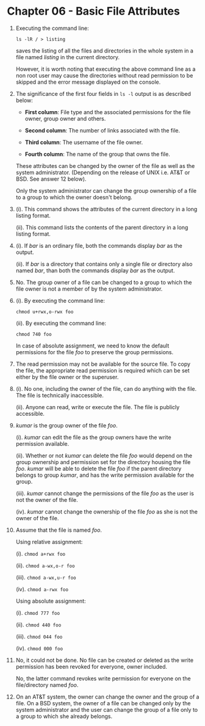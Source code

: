 # Chapter 06 - Basic File Attributes

1.  Executing the command line:

    `ls -lR / > listing`

    saves the listing of all the files and directories in the whole system in a file named _listing_ in the current directory.

    However, it is worth noting that executing the above command line as a non root user may cause the directories without read permission to be skipped and the error message displayed on the console.

2.  The significance of the first four fields in `ls -l` output is as described below:

    -   **First column**: File type and the associated permissions for the file owner, group owner and others.

    -   **Second column**: The number of links associated with the file.

    -   **Third column**: The username of the file owner.

    -   **Fourth column**: The name of the group that owns the file.

    These attributes can be changed by the owner of the file as well as the system administrator. (Depending on the release of UNIX i.e. AT&T or BSD. See answer 12 below).

    Only the system administrator can change the group ownership of a file to a group to which the owner doesn't belong.

3.  (i). This command shows the attributes of the current directory in a long listing format.

    (ii). This command lists the contents of the parent directory in a long listing format.

4.  (i). If _bar_ is an ordinary file, both the commands display _bar_ as the output.

    (ii). If _bar_ is a directory that contains only a single file or directory also named _bar_, than both the commands display _bar_ as the output.

5.  No. The group owner of a file can be changed to a group to which the file owner is not a member of by the system administrator.

6.  (i). By executing the command line:

    `chmod u+rwx,o-rwx foo`

    (ii). By executing the command line:

    `chmod 740 foo`

    In case of absolute assignment, we need to know the default permissions for the file _foo_ to preserve the group permissions.

7.  The read permission may not be available for the source file. To copy the file, the appropriate read permission is required which can be set either by the file owner or the superuser.

8.  (i). No one, including the owner of the file, can do anything with the file. The file is technically inaccessible.

    (ii). Anyone can read, write or execute the file. The file is publicly accessible.

9.  _kumar_ is the group owner of the file _foo_.

    (i). _kumar_ can edit the file as the group owners have the write permission available.

    (ii). Whether or not _kumar_ can delete the file _foo_ would depend on the group ownership and permission set for the directory housing the file _foo_. _kumar_ will be able to delete the file _foo_ if the parent directory belongs to group _kumar_, and has the write permission available for the group.

    (iii). _kumar_ cannot change the permissions of the file _foo_ as the user is not the owner of the file.

    (iv). _kumar_ cannot change the ownership of the file _foo_ as she is not the owner of the file.

10. Assume that the file is named _foo_.

    Using relative assignment:

    (i). `chmod a+rwx foo`

    (ii). `chmod a-wx,o-r foo`

    (iii). `chmod a-wx,u-r foo`

    (iv). `chmod a-rwx foo`

    Using absolute assignment:

    (i). `chmod 777 foo`

    (ii). `chmod 440 foo`

    (iii). `chmod 044 foo`

    (iv). `chmod 000 foo`

11. No, it could not be done. No file can be created or deleted as the write permission has been revoked for everyone, owner included.

    No, the latter command revokes write permission for everyone on the file/directory named _foo_.

12. On an AT&T system, the owner can change the owner and the group of a file. On a BSD system, the owner of a file can be changed only by the system administrator and the user can change the group of a file only to a group to which she already belongs.
